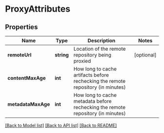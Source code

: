 # ProxyAttributes

## Properties
Name | Type | Description | Notes
------------ | ------------- | ------------- | -------------
**remoteUrl** | **string** | Location of the remote repository being proxied | [optional] 
**contentMaxAge** | **int** | How long to cache artifacts before rechecking the remote repository (in minutes) | 
**metadataMaxAge** | **int** | How long to cache metadata before rechecking the remote repository (in minutes) | 

[[Back to Model list]](../README.md#documentation-for-models) [[Back to API list]](../README.md#documentation-for-api-endpoints) [[Back to README]](../README.md)


